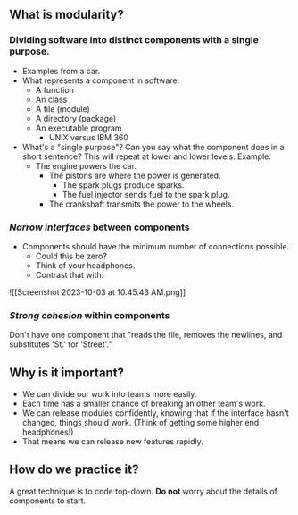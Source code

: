 
## What is modularity?
### Dividing software into distinct components with a single purpose.
* Examples from a car.
* What represents a component in software:
	* A function
	* An class
	* A file (module)
	* A directory (package)
	* An executable program
		* UNIX versus IBM 360
* What's a "single purpose"? Can you say what the component does in a short sentence? This will repeat at lower and lower levels. Example:
	* The engine powers the car.
		* The pistons are where the power is generated.
			* The spark plugs produce sparks.
			* The fuel injector sends fuel to the spark plug.
		* The crankshaft transmits the power to the wheels.


### *Narrow interfaces* between components

* Components should have the minimum number of connections possible.
	* Could this be zero?
	* Think of your headphones.
	* Contrast that with:

![[Screenshot 2023-10-03 at 10.45.43 AM.png]]
### *Strong cohesion* within components

Don't have one component that "reads the file, removes the newlines, and substitutes 'St.' for 'Street'."

##  Why is it important?

* We can divide our work into teams more easily.
* Each time has a smaller chance of breaking an other team's work.
* We can release modules confidently, knowing that if the interface hasn't changed, things should work. (Think of getting some higher end headphones!)
* That means we can release new features rapidly.

## How do we practice it?

A great technique is to code top-down. **Do not** worry about the details of components to start.
